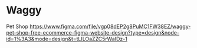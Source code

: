 # Waggy
Pet Shop
https://www.figma.com/file/vgp08dEP2g8PuMC1FW38EZ/waggy-pet-shop-free-ecommerce-figma-website-design?type=design&node-id=1%3A3&mode=design&t=tLILOaZZC5rWaIDz-1